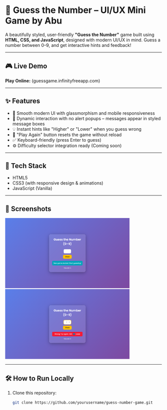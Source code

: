 # 🔢 Guess the Number – UI/UX Mini Game by Abu

A beautifully styled, user-friendly **"Guess the Number"** game built using **HTML, CSS, and JavaScript**, designed with modern UI/UX in mind. Guess a number between 0–9, and get interactive hints and feedback!

---

## 🎮 Live Demo

**Play Online:** (guessgame.infinityfreeapp.com)

---

## ✨ Features

- 🎨 Smooth modern UI with glassmorphism and mobile responsiveness
- 🔁 Dynamic interaction with no alert popups – messages appear in styled message boxes
- 💡 Instant hints like "Higher" or "Lower" when you guess wrong
- 🔄 "Play Again" button resets the game without reload
- ✅ Keyboard-friendly (press Enter to guess)
- ⚙️ Difficulty selector integration ready (Coming soon)

---

## 🚀 Tech Stack

- HTML5
- CSS3 (with responsive design & animations)
- JavaScript (Vanilla)

---

## 📸 Screenshots

<img src="Screenshot (161).png" width="400"/>
<img src="Screenshot (162).png" width="400"/>

---

## 🛠 How to Run Locally

1. Clone this repository:
   ```bash
   git clone https://github.com/yourusername/guess-number-game.git
